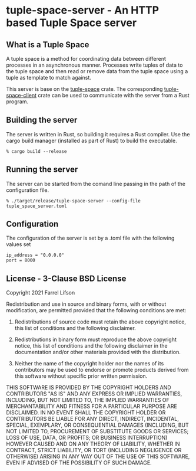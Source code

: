 # tuple-space-server - An HTTP based Tuple Space server

## What is a Tuple Space

A tuple space is a method for coordinating data between different processes in an asynchronous manner. Processes write tuples of data to the tuple space and then read or remove data from the tuple space using a tuple as template to match against.

This server is base on the [tuple-space](https://github.com/farrel/tuple-space) crate. The corresponding [tuple-space-client](https://github.com/farrel/tuple-space-client) crate can be used to communicate with the server from a Rust program.

## Building the server

The server is written in Rust, so building it requires a Rust compiler. Use the cargo build manager (installed as part of Rust) to build the executable.

    % cargo build --release

## Running the server

The server can be started from the comand line passing in the path of the configuration file.

    % ./target/release/tuple-space-server --config-file tuple_space_server.toml

## Configuration

The configuration of the server is set by a .toml file with the following values set

    ip_address = "0.0.0.0"
    port = 8000

## 

## License - 3-Clause BSD License

Copyright 2021 Farrel Lifson

Redistribution and use in source and binary forms, with or without modification, are permitted provided that the following conditions are met:

1. Redistributions of source code must retain the above copyright notice, this list of conditions and the following disclaimer.

2. Redistributions in binary form must reproduce the above copyright notice, this list of conditions and the following disclaimer in the documentation and/or other materials provided with the distribution.

3. Neither the name of the copyright holder nor the names of its contributors may be used to endorse or promote products derived from this software without specific prior written permission.

THIS SOFTWARE IS PROVIDED BY THE COPYRIGHT HOLDERS AND CONTRIBUTORS "AS IS" AND ANY EXPRESS OR IMPLIED WARRANTIES, INCLUDING, BUT NOT LIMITED TO, THE IMPLIED WARRANTIES OF MERCHANTABILITY AND FITNESS FOR A PARTICULAR PURPOSE ARE DISCLAIMED. IN NO EVENT SHALL THE COPYRIGHT HOLDER OR CONTRIBUTORS BE LIABLE FOR ANY DIRECT, INDIRECT, INCIDENTAL, SPECIAL, EXEMPLARY, OR CONSEQUENTIAL DAMAGES (INCLUDING, BUT NOT LIMITED TO, PROCUREMENT OF SUBSTITUTE GOODS OR SERVICES; LOSS OF USE, DATA, OR PROFITS; OR BUSINESS INTERRUPTION) HOWEVER CAUSED AND ON ANY THEORY OF LIABILITY, WHETHER IN CONTRACT, STRICT LIABILITY, OR TORT (INCLUDING NEGLIGENCE OR OTHERWISE) ARISING IN ANY WAY OUT OF THE USE OF THIS SOFTWARE, EVEN IF ADVISED OF THE POSSIBILITY OF SUCH DAMAGE.
